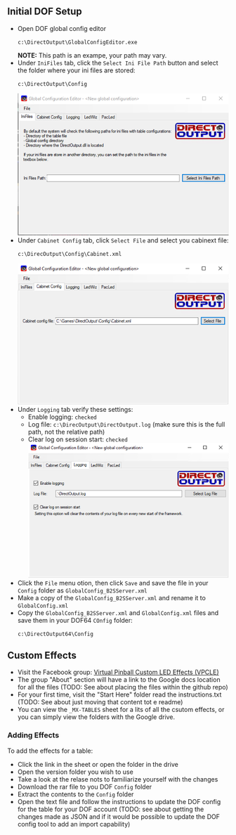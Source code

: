 ## Initial DOF Setup

- Open DOF global config editor
  ```
  c:\DirectOutput\GlobalConfigEditor.exe
  ```
  **NOTE:** This path is an exampe, your path may vary.
- Under `IniFiles` tab, click the `Select Ini File Path` button and select the folder where your ini files are stored:
  ```
  c:\DirectOutput\Config
  ```
  ![dof-ini](images/dof-ini.png)
- Under `Cabinet Config` tab, click `Select File` and select you cabinext file:
  ```
  c:\DirecOutput\Config\Cabinet.xml
  ```
  ![cabinet-cfg](images/cabinet-cfg.png)
- Under `Logging` tab verify these settings:
  - Enable logging: `checked`
  - Log file: `c:\DirecOutput\DirectOutput.log` (make sure this is the full path, not the relative path)
  - Clear log on session start: `checked`  
  ![logging](images/logging.png)
- Click the `File` menu otion, then click `Save` and save the file in your `Config` folder as `GlobalConfig_B2SServer.xml`
- Make a copy of the `GlobalConfig_B2SServer.xml` and rename it to `GlobalConfig.xml`
- Copy the `GlobalConfig_B2SServer.xml` and `GlobalConfig.xml` files and save them in your DOF64 `COnfig` folder:
  ```
  c:\DirectOutput64\Config
  ```

## Custom Effects

- Visit the Facebook group: [Virtual Pinball Custom LED Effects (VPCLE)](https://www.facebook.com/groups/515014447452704/)
- The group "About" section will have a link to the Google docs location for all the files (TODO: See about placing the files within the github repo)
- For your first time, visit the "Start Here" folder read the instructions.txt (TODO: See about just moving that content tot e readme)
- You can view the `_MX-TABLES` sheet for a lits of all the csutom effects, or you can simply view the folders with the Google drive.

### Adding Effects

To add the effects for a table:

- Click the link in the sheet or open the folder in the drive
- Open the version folder you wish to use
- Take a look at the relase nots to familiarize yourself with the changes
- Download the rar file to you DOF `Config` folder
- Extract the contents to the `Config` folder
- Open the text file and follow the instructions to update the DOF config for the table for your DOF account (TODO: see about getting the changes made as JSON and if it would be possible to update the DOF config tool to add an import capability)

